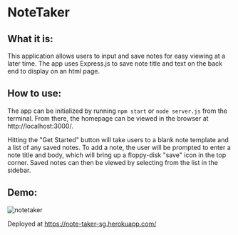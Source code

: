 # NoteTaker #

## What it is:

This application allows users to input and save notes for easy viewing at a later time. The app uses Express.js to save note title and text on the back end to display on an html page.

## How to use:

The app can be initialized by running `npm start` or `node server.js` from the terminal. From there, the homepage can be viewed in the browser at ht<span>tp://localhost:3000/<span>.

Hitting the "Get Started" button will take users to a blank note template and a list of any saved notes. To add a note, the user will be prompted to enter a note title and body, which will bring up a floppy-disk "save" icon in the top corner. Saved notes can then be viewed by selecting from the list in the sidebar.


## Demo:

![notetaker](https://user-images.githubusercontent.com/48900910/124840009-f590fa00-df57-11eb-8284-ef1f6d22d5fd.gif)

  
Deployed at https://note-taker-sg.herokuapp.com/

